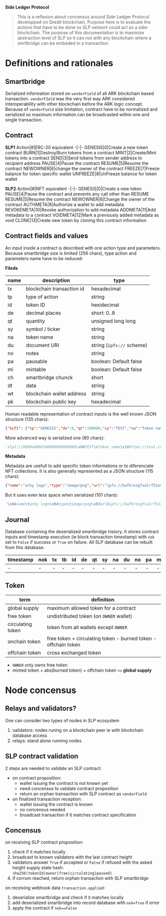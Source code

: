 **Side Ledger Protocol**

  > This is a reflexion about concensus around Side Ledger Protocol developped on Qredit blockchain. Purpose here is to evaluate the actions that have to be done so SLP networt could act as a side-blockchain. The porpose of this documentation is to maximize abstraction level of SLP so it can run with any blockchain where a smrtbridge can be embeded in a transaction.

# Definitions and rationales

## Smartbridge

Serialized information stored on `vendorField` of all ARK blockchain based transaction. `vendorFIeld` was the very first way ARK considered interoperability with other blockchain before the ARK logic concept. Because of `vendorField` size limitation, contract have to be normalized and serialized so maximum information can be broadcasted within one and single transaction.

## Contract

**SLP1**
Action|#|ERC-20 equivalent
-|-|-
GENESIS|0|Create a new token contract
BURN|1|Destroy/Burn tokens from a contract
MINT|2|Create/Mint tokens into a contract
SEND|3|Send tokens from sender address to recipient address
PAUSE|4|Pause the contract
RESUME|5|Resume the contract
NEWOWNER|6|change the owner of the contract
FREEZE|7|Freeze balance for token specific wallet
UNFREEZE|8|UnFreeze balance for token wallet

**SLP2**
Action|#|NFT equivalent
-|-|-
GENESIS|0|Create a new token
PAUSE|4|Pause the contract and prevents any call other than RESUME
RESUME|5|Resume the contract
NEWOWNER|6|Change the owner of the contract
AUTHMETA|9|Authorize a wallet to add metadata
REVOKEMETA|10|Revoke authorization to add metadata
ADDMETA|11|Add metadata to a contract
VOIDMETA|12|Mark a previously added metadata as void
CLONE|13|Create new token by cloning this contract information

## Contract fields and values

An input inside a contract is described with one action type and parameters. Because smartbridge size is limited (256 chars), type action and parameters name have to be reduced:

**Fileds**

name|description|type
-|-|-
tx|blockchain transaction id|hexadecimal
tp|type of action|string
id|token ID|hexidecimal
de|decimal places|short: 0..8
qt|quantity|unsigned long long
sy|symbol / ticker|string
na|token name|string
du|document URI|string (`ipfs://` scheme)
no|notes|string
pa|pausable|boolean: Default false
mi|mintable|boolean: Default false
ch|smartbridge chunck|short
dt|data|string
wt|blockchain wallet address|string
pk|blockchain public key|hexadecimal

Human readable representation of contract inputs is the well known JSON structure (135 chars):

```json
{"SLP1": {"tp":"GENESIS","de":8,"qt":100000,"sy":"TEST","na":"Token name","du":"https://test.com","no":"notes","pa":false,"mi":false}}
```

More advanced way is serialized one (80 chars):

```python
'slp1://0008a0860100000000000000\x04TEST\nToken name\x10https://test.com\x05notes'
```

**Metadata**

Metadata are usefull to add specific token informations or to diferenciate NFT collections. It is also generally represented as a JSON structure (115 chars):

```json
{"name":"arky logo","type":"image/png","url":"ipfs://bafkreigfxalrf52xm5ecn4lorfhiocw4x5cxpktnkiq3atq6jp2elktobq"}
```

But it uses even less space when serialized (101 chars):

```python
'\x04name\tarky logo\x04type\timage/png\x03urlBipfs://bafkreigfxalrf52xm5ecn4lorfhiocw4x5cxpktnkiq3atq6jp2elktobq'
```

## Journal

Database containing the deserialized smartbridge history. It stores contract inputs and timestamp execution (ie block transaction timestamp) with `nok` set to `False` if success or `True` on failure. All SLP database can be rebuilt from this database.

timestamp|nok|tx|tb|id|de|qt|sy|na|du|no|pa|mi|ch|dt|wt|pk
-|-|-|-|-|-|-|-|-|-|-|-|-|-|-|-|-
-|-|-|-|-|-|-|-|-|-|-|-|-|-|-|-|-

## Token

term|definition
-|-
global supply|maximum allowed token for a contract
free token|undistributed token (on `OWNER` wallet)
circulating token|token from all wallets except `OWNER`
onchain token|free token + circulating token - burned token - offchain token
offchain token|cross exchanged token

  - `OWNER` only owns free token
  - minted token + abs(burned token) + offchain token  `<=` **global supply**

<!-- # Journal

Let's consider events below:

  - `DCytPd4qzrMTVCz1q3398yA9Md1SuA7wnA` creates and owns contract `aabe476e47b1cc79e7868ddbce0d0aee`
  - `DCytPd4qzrMTVCz1q3398yA9Md1SuA7wnA` mints `85` token
  - `DCytPd4qzrMTVCz1q3398yA9Md1SuA7wnA` sends `10.5` token to `DMzBk3g7ThVQPYmpYDTHBHiqYuTtZ9WdM3`
  - `DCytPd4qzrMTVCz1q3398yA9Md1SuA7wnA` burns `27` token
  - `DCytPd4qzrMTVCz1q3398yA9Md1SuA7wnA` cross exchanges `20` token with another SLP blockchain
  - another SLP blockchain cross exchanges back `9.5` token to `DJDypKeHGeLHNdHdDThsgVQhFHicUG6SVf`
  - `DJDypKeHGeLHNdHdDThsgVQhFHicUG6SVf` sends `9.5` token to `DCytPd4qzrMTVCz1q3398yA9Md1SuA7wnA`

**Records**

timestamp|tx|tokenId|nok|tp|de|sy|na|du|qt|no|pa|mi
-|-|-|-|-|-|-|-|-|-|-|-|-
1638264520|_blockchainTxId_|||GENESIS|2|TTK|Test Token||150000||True|True
1638265720|_blockchainTxId_|aabe476e47b1cc79e7868ddbce0d0aee||MINT|||||85.00
**1638265815**|**blockchainTxId**|**aabe476e47b1cc79e7868ddbce0d0aee**||**SEND**|||||**10.50**
1638265973|_blockchainTxId_|aabe476e47b1cc79e7868ddbce0d0aee||BURN|||||27.00
1638266083|_blockchainTxId_|aabe476e47b1cc79e7868ddbce0d0aee||CCXO|||||20.00|_altBlockchainAddress_
1638267582|_alt_BlockchainTxId_|aabe476e47b1cc79e7868ddbce0d0aee||CCXI|||||9.5|_DJDypKeHGeLHNdHdDThsgVQhFHicUG6SVf_
**1638267817**|**blockchainTxId**|**aabe476e47b1cc79e7868ddbce0d0aee**||**SEND**|||||**9.5**

**Contract**:

Unique and immutable line per contract.

timestamp|tokenId|type|name|symbol|globalSupply|decimals|notes|uri|pausable|mintable
-|-|-|-|-|-|-|-|-|-|-
1638264520|aabe476e47b1cc79e7868ddbce0d0aee|slp1|Test token|TTK|150000|2|||True|True

**Owners**

timestamp|tokenId|type|address
-|-|-|-
1638264520|aabe476e47b1cc79e7868ddbce0d0aee|slp1|DCytPd4qzrMTVCz1q3398yA9Md1SuA7wnA

**Metadata**

timestamp|tokenId|address|data
-|-|-|-

**Accountings**

timestamp|tokenId|address|exchanged|crossed|minted|burned
-|-|-|-|-|-|-
1638265720|aabe476e47b1cc79e7868ddbce0d0aee|DCytPd4qzrMTVCz1q3398yA9Md1SuA7wnA|||85.00
**1638265815**|**aabe476e47b1cc79e7868ddbce0d0aee**|**DCytPd4qzrMTVCz1q3398yA9Md1SuA7wnA**|**-10.50**
**1638265815**|**aabe476e47b1cc79e7868ddbce0d0aee**|**DMzBk3g7ThVQPYmpYDTHBHiqYuTtZ9WdM3**|**10.50**
1638265973|aabe476e47b1cc79e7868ddbce0d0aee|DCytPd4qzrMTVCz1q3398yA9Md1SuA7wnA||||-27.00
1638266083|aabe476e47b1cc79e7868ddbce0d0aee|DCytPd4qzrMTVCz1q3398yA9Md1SuA7wnA||-20.00
1638267582|aabe476e47b1cc79e7868ddbce0d0aee|DJDypKeHGeLHNdHdDThsgVQhFHicUG6SVf||9.50
**1638267817**|**aabe476e47b1cc79e7868ddbce0d0aee**|**DJDypKeHGeLHNdHdDThsgVQhFHicUG6SVf**|**-9.50**
**1638267817**|**aabe476e47b1cc79e7868ddbce0d0aee**|**DCytPd4qzrMTVCz1q3398yA9Md1SuA7wnA**|**9,50**

## Journal state

Even if SQL allow fast computation on stored data, it is interesting to compute a database state on node start and increment it on each contract execution.

**Supply state**:
tokenId|owner|free|circulating|paused
-|-|-|-|-

**User state**:
address|tokenId|balance|frozen|authmeta
-|-|-|-|-

## SQL glimpse

**Free token**:
```SQL
SELECT SUM(exchanged, crossed, minted, burned) FROM accountings
WHERE address IN (
    SELECT address FROM owners WHERE tokenId='aabe476e47b1cc79e7868ddbce0d0aee'
) AND tokenId='aabe476e47b1cc79e7868ddbce0d0aee';
```
**Circulating token**:
```SQL
SELECT SUM(exchanged, crossed) FROM accountings
WHERE address NOT IN (
    SELECT address FROM owners WHERE tokenId='aabe476e47b1cc79e7868ddbce0d0aee'
) AND tokenId='aabe476e47b1cc79e7868ddbce0d0aee';
```
**Available token**:
```SQL
SELECT SUM(minted, burned, crossed) FROM accountings
WHERE tokenId='aabe476e47b1cc79e7868ddbce0d0aee';
```
**Balances**:
```SQL
SELECT address, SUM(exchanged, crossed, minted, burned) FROM accountings
WHERE tokenId='aabe476e47b1cc79e7868ddbce0d0aee';
``` -->

# Node concensus

## Relays and validators?

One can consider two types of nodes in SLP ecosystem
  1. validators: nodes runing on a blockchain peer ie with blockchain database access
  2. relays: stand alone running nodes

## SLP contract validation

2 steps are needed to validate an SLP contract:
  - on contract proposition: 
    + wallet issuing the contract is not known yet
    * need concensus to validate contract proposition
    * return an orphan transaction with SLP contract as `vendorField`
  - on finalized transaction reception:
    + wallet issuing the contract is known
    * no concensus needed
    * broadcast transaction if it matches contract specification

## Concensus

on receiving SLP contract proposition:
  1. check if it matches locally
  2. broadcast to known validators with the last contract height
  3. validators answer `True` if accepted or `False` if refused with the asked height supply state hash: `sha256(tokenId|owner|free|circulating|paused)`
  4. if corrum reached, return orphan transaction with SLP smartbridge

on receiving webhook data `transaction.applied`:
  1. deserialize smartbridge and check if it matches locally
  2. add deserialized smartbridge into record database with `nok=True` if error 
  3. apply the contract if `nok==False`
